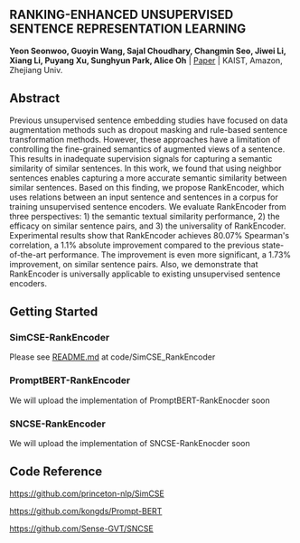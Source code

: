 ## RANKING-ENHANCED UNSUPERVISED SENTENCE REPRESENTATION LEARNING
**Yeon Seonwoo, Guoyin Wang, Sajal Choudhary, Changmin Seo, Jiwei Li, Xiang Li, Puyang Xu, Sunghyun Park, Alice Oh** | [Paper](https://arxiv.org/abs/2209.04333) | KAIST, Amazon, Zhejiang Univ.

## Abstract
Previous unsupervised sentence embedding studies have focused on data augmentation methods such as dropout masking and rule-based sentence transformation methods. However, these approaches have a limitation of controlling the fine-grained semantics of augmented views of a sentence. This results in inadequate supervision signals for capturing a semantic similarity of similar sentences. In this work, we found that using neighbor sentences enables capturing a more accurate semantic similarity between similar sentences. Based on this finding, we propose RankEncoder, which uses relations between an input sentence and sentences in a corpus for training unsupervised sentence encoders. We evaluate RankEncoder from three perspectives: 1) the semantic textual similarity performance, 2) the efficacy on similar sentence pairs, and 3) the universality of RankEncoder. Experimental results show that RankEncoder achieves 80.07% Spearman's correlation, a 1.1% absolute improvement compared to the previous state-of-the-art performance. The improvement is even more significant, a 1.73% improvement, on similar sentence pairs. Also, we demonstrate that RankEncoder is universally applicable to existing unsupervised sentence encoders.

## Getting Started
### SimCSE-RankEncoder
Please see [README.md](https://github.com/yeonsw/RankEncoder/tree/main/code/SimCSE_RankEncoder) at code/SimCSE\_RankEncoder

### PromptBERT-RankEncoder
We will upload the implementation of PromptBERT-RankEnocder soon

### SNCSE-RankEncoder
We will upload the implementation of SNCSE-RankEnocder soon

## Code Reference
https://github.com/princeton-nlp/SimCSE

https://github.com/kongds/Prompt-BERT

https://github.com/Sense-GVT/SNCSE
